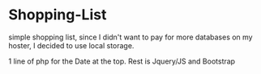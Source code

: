 # Shopping-List
simple shopping list, since I didn't want to pay for more databases on my hoster, I decided to use local storage.

1 line of php for the Date at the top. Rest is Jquery/JS and Bootstrap
